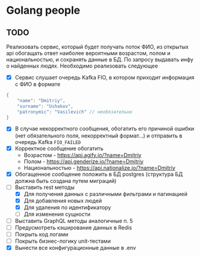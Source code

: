 # Golang people

## TODO
Реализовать сервис, который будет получать поток ФИО, из открытых api обогащать ответ наиболее вероятными возрастом, полом и национальностью, и сохранять данные в БД. По запросу выдавать инфу о найденных людях. Необходимо реализовать следующее
- [x] Сервис слушает очередь Kafka FIO, в котором приходит информация с ФИО в формате
```go
{
    "name": "Dmitriy",
    "surname": "Ushakov",
    "patronymic": "Vasilevich" // необязательно
}
```
- [x] В случае некорректного сообщения, обогатить его причиной ошибки (нет обязательного поля, некорректный формат...) и отправить в очередь Kafka `FIO_FAILED`
- [x] Корректное сообщение обогатить
    - Возрастом - https://api.agify.io/?name=Dmitriy
    - Полом - https://api.genderize.io/?name=Dmitriy
    - Национальностью - https://api.nationalize.io/?name=Dmitriy
- [x] Обогащенное сообщение положить в БД postgres (структура БД должна быть создана путем миграций)
- [ ] Выставить rest методы
    - [x] Для получения данных с различными фильтрами и пагинацией
    - [x] Для добавления новых людей
    - [x] Для удаления по идентификатору
    - [ ] Для изменения сущности
- [ ] Выставить GraphQL методы аналогичные п. 5
- [ ] Предусмотреть кэширование данных в Redis
- [ ] Покрыть код логами
- [ ] Покрыть бизнес-логику unit-тестами
- [x] Вынести все конфигурационные данные в .env
